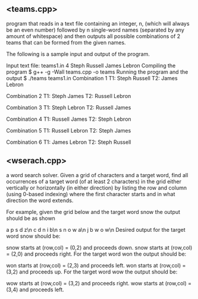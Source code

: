 <teams.cpp>
---------------------------------------------------------------------------
program that reads in a text file containing an integer, n, (which will always be an even number) followed by n single-word names (separated by any amount of whitespace) and then outputs all possible combinations of 2 teams that can be formed from the given names.

The following is a sample input and output of the program.

Input text file: teams1.in
4
Steph Russell  James
Lebron
Compiling the program
$ g++ -g -Wall teams.cpp -o teams
Running the program and the output
$ ./teams teams1.in
Combination 1
T1: Steph Russell
T2: James Lebron

Combination 2
T1: Steph James
T2: Russell Lebron

Combination 3
T1: Steph Lebron
T2: Russell James

Combination 4
T1: Russell James
T2: Steph Lebron

Combination 5
T1: Russell Lebron
T2: Steph James

Combination 6
T1: James Lebron
T2: Steph Russell

<wserach.cpp>
-------------------------------------------------------------------------------
a word search solver. Given a grid of characters and a target word, find all occurrences of a target word (of at least 2 characters) in the grid either vertically or horizontally (in either direction) by listing the row and column (using 0-based indexing) where the first character starts and in what direction the word extends.

For example, given the grid below and the target word snow the output should be as shown

a p s d z\n
c d n i b\n
s n o w a\n
j b w o w\n
Desired output for the target word snow should be:

snow starts at (row,col) = (0,2) and proceeds down.
snow starts at (row,col) = (2,0) and proceeds right.
For the target word won the output should be:

won starts at (row,col) = (2,3) and proceeds left.
won starts at (row,col) = (3,2) and proceeds up.
For the target word wow the output should be:

wow starts at (row,col) = (3,2) and proceeds right.
wow starts at (row,col) = (3,4) and proceeds left.

